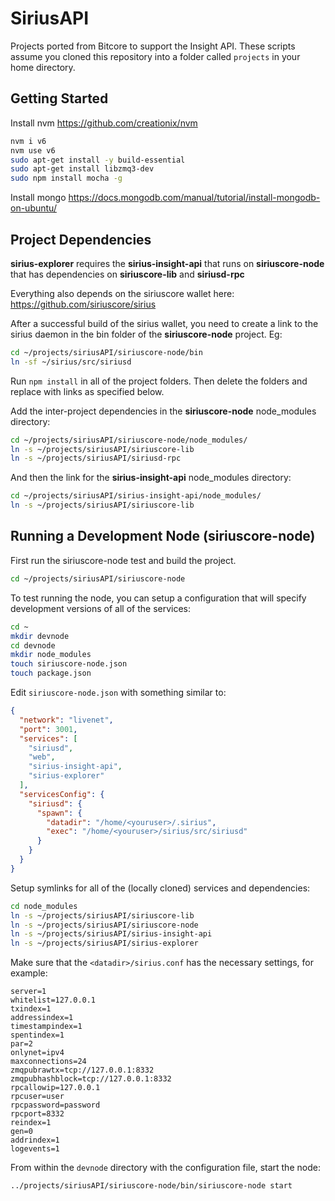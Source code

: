 # SiriusAPI
Projects ported from Bitcore to support the Insight API.
These scripts assume you cloned this repository into a folder called `projects` in your home directory.

## Getting Started

Install nvm https://github.com/creationix/nvm  

```bash
nvm i v6
nvm use v6
sudo apt-get install -y build-essential
sudo apt-get install libzmq3-dev
sudo npm install mocha -g
```  
Install mongo https://docs.mongodb.com/manual/tutorial/install-mongodb-on-ubuntu/

## Project Dependencies
**sirius-explorer** requires the **sirius-insight-api** that runs on **siriuscore-node** that has dependencies on **siriuscore-lib** and **siriusd-rpc**

Everything also depends on the siriuscore wallet here: https://github.com/siriuscore/sirius

After a successful build of the sirius wallet, you need to create a link to the sirius daemon in the bin folder of the **siriuscore-node** project. Eg:
```bash
cd ~/projects/siriusAPI/siriuscore-node/bin
ln -sf ~/sirius/src/siriusd
```
Run ```npm install``` in all of the project folders. Then delete the folders and replace with links as specified below.


Add the inter-project dependencies in the **siriuscore-node** node_modules directory:
```bash
cd ~/projects/siriusAPI/siriuscore-node/node_modules/
ln -s ~/projects/siriusAPI/siriuscore-lib
ln -s ~/projects/siriusAPI/siriusd-rpc
```
And then the link for the **sirius-insight-api** node_modules directory:
```bash
cd ~/projects/siriusAPI/sirius-insight-api/node_modules/
ln -s ~/projects/siriusAPI/siriuscore-lib
```

## Running a Development Node (siriuscore-node)

First run the siriuscore-node test and build the project.
```bash
cd ~/projects/siriusAPI/siriuscore-node

```

To test running the node, you can setup a configuration that will specify development versions of all of the services:

```bash
cd ~
mkdir devnode
cd devnode
mkdir node_modules
touch siriuscore-node.json
touch package.json
```

Edit `siriuscore-node.json` with something similar to:
```json
{
  "network": "livenet",
  "port": 3001,
  "services": [
    "siriusd",
    "web",
    "sirius-insight-api",
    "sirius-explorer"
  ],
  "servicesConfig": {
    "siriusd": {
      "spawn": {
        "datadir": "/home/<youruser>/.sirius",
        "exec": "/home/<youruser>/sirius/src/siriusd"
      }
    }
  }
}
```

Setup symlinks for all of the (locally cloned) services and dependencies:

```bash
cd node_modules
ln -s ~/projects/siriusAPI/siriuscore-lib
ln -s ~/projects/siriusAPI/siriuscore-node
ln -s ~/projects/siriusAPI/sirius-insight-api
ln -s ~/projects/siriusAPI/sirius-explorer
```

Make sure that the `<datadir>/sirius.conf` has the necessary settings, for example:
```
server=1
whitelist=127.0.0.1
txindex=1
addressindex=1
timestampindex=1
spentindex=1
par=2
onlynet=ipv4
maxconnections=24
zmqpubrawtx=tcp://127.0.0.1:8332
zmqpubhashblock=tcp://127.0.0.1:8332
rpcallowip=127.0.0.1
rpcuser=user
rpcpassword=password
rpcport=8332
reindex=1
gen=0
addrindex=1
logevents=1
```

From within the `devnode` directory with the configuration file, start the node:
```bash
../projects/siriusAPI/siriuscore-node/bin/siriuscore-node start
```


